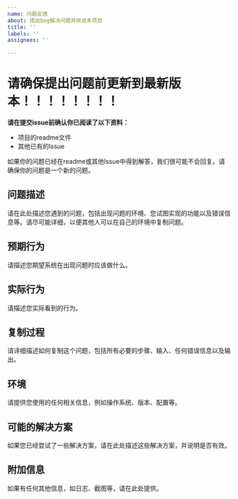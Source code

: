 ```yaml
---
name: 问题反馈
about: 提出bug解决问题并改进本项目
title: ''
labels: ''
assignees: ''

---
```


# 请确保提出问题前更新到最新版本！！！！！！！！

**请在提交issue前确认你已阅读了以下资料：**

- 项目的readme文件
- 其他已有的Issue

如果你的问题已经在readme或其他Issue中得到解答，我们很可能不会回复。请确保你的问题是一个新的问题。

## 问题描述

请在此处描述您遇到的问题，包括出现问题的环境、您试图实现的功能以及错误信息等。请尽可能详细，以便其他人可以在自己的环境中复制问题。

## 预期行为

请描述您期望系统在出现问题时应该做什么。

## 实际行为

请描述您实际看到的行为。

## 复制过程

请详细描述如何复制这个问题，包括所有必要的步骤、输入、任何错误信息以及输出。

## 环境

请提供您使用的任何相关信息，例如操作系统、版本、配置等。

## 可能的解决方案

如果您已经尝试了一些解决方案，请在此处描述这些解决方案，并说明是否有效。

## 附加信息

如果有任何其他信息，如日志、截图等，请在此处提供。
